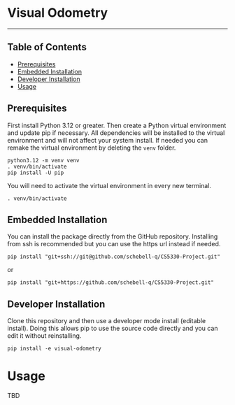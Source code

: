 # Visual Odometry

-----

## Table of Contents

- [Prerequisites](#prerequisites)
- [Embedded Installation](#embedded-installation)
- [Developer Installation](#developer-installation)
- [Usage](#usage)

## Prerequisites

First install Python 3.12 or greater. Then create a Python virtual environment and update pip if necessary. All 
dependencies will be installed to the virtual environment and will not affect your system install. If needed you can 
remake the virtual environment by deleting the `venv` folder.

```console
python3.12 -m venv venv
. venv/bin/activate
pip install -U pip
```

You will need to activate the virtual environment in every new terminal.

```console
. venv/bin/activate
```

## Embedded Installation

You can install the package directly from the GitHub repository. Installing from ssh is recommended but you can use the
https url instead if needed.

```console
pip install "git+ssh://git@github.com/schebell-q/CS5330-Project.git"
```

or

```console
pip install "git+https://github.com/schebell-q/CS5330-Project.git"
```

## Developer Installation

Clone this repository and then use a developer mode install (editable install). Doing this allows pip to use the source
code directly and you can edit it without reinstalling.

```console
pip install -e visual-odometry
```

# Usage

TBD

